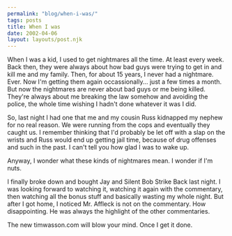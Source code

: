 ```yaml
---
permalink: "blog/when-i-was/"
tags: posts
title: When I was
date: 2002-04-06
layout: layouts/post.njk
---
```


When I was a kid, I used to get nightmares all the time. At least every week. Back then, they were always about how bad guys were trying to get in and kill me and my family. Then, for about 15 years, I never had a nightmare. Ever. Now I'm getting them again occassionally... just a few times a month. But now the nightmares are never about bad guys or me being killed. They're always about me breaking the law somehow and avoiding the police, the whole time wishing I hadn't done whatever it was I did. 

So, last night I had one that me and my cousin Russ kidnapped my nephew for no real reason. We were running from the cops and eventually they caught us. I remember thinking that I'd probably be let off with a slap on the wrists and Russ would end up getting jail time, because of drug offenses and such in the past. I can't tell you how glad I was to wake up.

Anyway, I wonder what these kinds of nightmares mean. I wonder if I'm nuts.

I finally broke down and bought Jay and Silent Bob Strike Back last night. I was looking forward to watching it, watching it again with the commentary, then watching all the bonus stuff and basically wasting my whole night. But after I got home, I noticed Mr. Affleck is not on the commentary. How disappointing. He was always the highlight of the other commentaries.

The new timwasson.com will blow your mind. Once I get it done.
